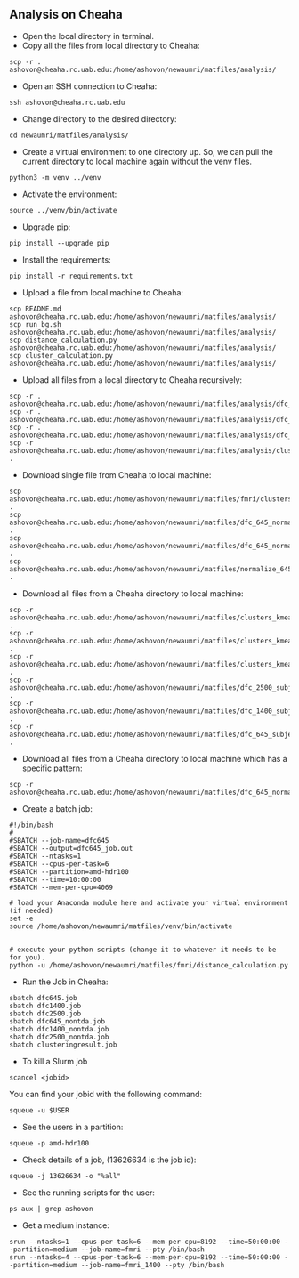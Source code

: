 ## Analysis on Cheaha
- Open the local directory in terminal.
- Copy all the files from local directory to Cheaha:
```
scp -r . ashovon@cheaha.rc.uab.edu:/home/ashovon/newaumri/matfiles/analysis/
```
- Open an SSH connection to Cheaha:
```
ssh ashovon@cheaha.rc.uab.edu
```
- Change directory to the desired directory:
```
cd newaumri/matfiles/analysis/
```
- Create a virtual environment to one directory up. 
So, we can pull the current directory to local machine again without the venv files.
```
python3 -m venv ../venv
```
- Activate the environment:
```
source ../venv/bin/activate
```
- Upgrade pip:
```
pip install --upgrade pip
```
- Install the requirements:
```
pip install -r requirements.txt
```
- Upload a file from local machine to Cheaha:
```
scp README.md ashovon@cheaha.rc.uab.edu:/home/ashovon/newaumri/matfiles/analysis/
scp run_bg.sh ashovon@cheaha.rc.uab.edu:/home/ashovon/newaumri/matfiles/analysis/
scp distance_calculation.py ashovon@cheaha.rc.uab.edu:/home/ashovon/newaumri/matfiles/analysis/
scp cluster_calculation.py ashovon@cheaha.rc.uab.edu:/home/ashovon/newaumri/matfiles/analysis/
```
- Upload all files from a local directory to Cheaha recursively:
```
scp -r . ashovon@cheaha.rc.uab.edu:/home/ashovon/newaumri/matfiles/analysis/dfc_1400_subjects_distance_matrix/
scp -r . ashovon@cheaha.rc.uab.edu:/home/ashovon/newaumri/matfiles/analysis/dfc_1400_subjects_mds/
scp -r . ashovon@cheaha.rc.uab.edu:/home/ashovon/newaumri/matfiles/analysis/dfc_2500_subjects_mds/
scp -r ashovon@cheaha.rc.uab.edu:/home/ashovon/newaumri/matfiles/analysis/clusters_kmeans/ . 
```
- Download single file from Cheaha to local machine:
```
scp ashovon@cheaha.rc.uab.edu:/home/ashovon/newaumri/matfiles/fmri/clusters_bn.csv .
scp ashovon@cheaha.rc.uab.edu:/home/ashovon/newaumri/matfiles/dfc_645_normal_nonan/normalize_dfc_645_subject_1_time_1.txt .
scp ashovon@cheaha.rc.uab.edu:/home/ashovon/newaumri/matfiles/dfc_645_normal_nonan/normalize_dfc_645_subject_2_time_4.txt .
scp ashovon@cheaha.rc.uab.edu:/home/ashovon/newaumri/matfiles/normalize_645.m .
```
- Download all files from a Cheaha directory to local machine:
```
scp -r ashovon@cheaha.rc.uab.edu:/home/ashovon/newaumri/matfiles/clusters_kmeans_bn/ .
scp -r ashovon@cheaha.rc.uab.edu:/home/ashovon/newaumri/matfiles/clusters_kmeans/ .
scp -r ashovon@cheaha.rc.uab.edu:/home/ashovon/newaumri/matfiles/clusters_kmeans_non_tda/ .
scp -r ashovon@cheaha.rc.uab.edu:/home/ashovon/newaumri/matfiles/dfc_2500_subjects_mds/ .
scp -r ashovon@cheaha.rc.uab.edu:/home/ashovon/newaumri/matfiles/dfc_1400_subjects_mds/ .
scp -r ashovon@cheaha.rc.uab.edu:/home/ashovon/newaumri/matfiles/dfc_645_subjects_mds/ .
```
- Download all files from a Cheaha directory to local machine which has a specific pattern:
```shell
scp -r ashovon@cheaha.rc.uab.edu:/home/ashovon/newaumri/matfiles/dfc_645_normal/normalize_dfc_645_subject_1_time_\*.txt
```
- Create a batch job:
```
#!/bin/bash
#
#SBATCH --job-name=dfc645
#SBATCH --output=dfc645_job.out
#SBATCH --ntasks=1
#SBATCH --cpus-per-task=6
#SBATCH --partition=amd-hdr100
#SBATCH --time=10:00:00
#SBATCH --mem-per-cpu=4069

# load your Anaconda module here and activate your virtual environment (if needed)
set -e
source /home/ashovon/newaumri/matfiles/venv/bin/activate


# execute your python scripts (change it to whatever it needs to be for you).
python -u /home/ashovon/newaumri/matfiles/fmri/distance_calculation.py
```
- Run the Job in Cheaha:
```
sbatch dfc645.job
sbatch dfc1400.job
sbatch dfc2500.job
sbatch dfc645_nontda.job
sbatch dfc1400_nontda.job
sbatch dfc2500_nontda.job
sbatch clusteringresult.job
```
- To kill a Slurm job
```
scancel <jobid>
```
You can find your jobid with the following command:
``` 
squeue -u $USER
```
- See the users in a partition:
```
squeue -p amd-hdr100
```
- Check details of a job, (13626634 is the job id):
```
squeue -j 13626634 -o "%all"
```
- See the running scripts for the user:
```
ps aux | grep ashovon
```
- Get a medium instance:
```
srun --ntasks=1 --cpus-per-task=6 --mem-per-cpu=8192 --time=50:00:00 --partition=medium --job-name=fmri --pty /bin/bash
srun --ntasks=4 --cpus-per-task=6 --mem-per-cpu=8192 --time=50:00:00 --partition=medium --job-name=fmri_1400 --pty /bin/bash
```
